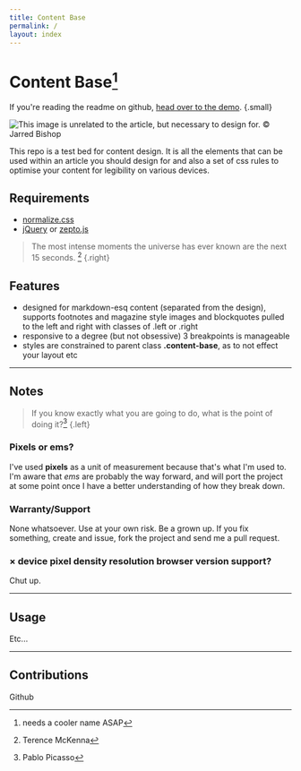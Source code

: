 ```yaml
---
title: Content Base
permalink: /
layout: index
---
```


# Content Base[^1]

If you're reading the readme on github, [head over to the demo](http://jarred.github.com/content-base).
{.small}

![This image is unrelated to the article, but necessary to design for. © Jarred Bishop](http://farm8.staticflickr.com/7024/6774040597_370f5c5004_z.jpg)

This repo is a test bed for content design. It is all the elements that can be used within an article you should design for and also a set of css rules to optimise your content for legibility on various devices.

## Requirements

- [normalize.css](http://necolas.github.com/normalize.css/)
- [jQuery](http://jquery.com/) or [zepto.js](http://zeptojs.com/)

> The most intense moments the universe has ever known are the next 15 seconds. [^2]
{.right}

## Features

- designed for markdown-esq content (separated from the design), supports footnotes and magazine style images and blockquotes pulled to the left and right with classes of .left or .right
- responsive to a degree (but not obsessive) 3 breakpoints is manageable
- styles are constrained to parent class __.content-base__, as to not effect your layout etc

---

## Notes

> If you know exactly what you are going to do, what is the point of doing it?[^3]
{.left}

### Pixels or ems?

I've used __pixels__ as a unit of measurement because that's what I'm used to. I'm aware that _ems_ are probably the way forward, and will port the project at some point once I have a better understanding of how they break down.

### Warranty/Support

None whatsoever. Use at your own risk. Be a grown up. If you fix something, create and issue, fork the project and send me a pull request.

### &times; device pixel density resolution browser version support?

Chut up.

---

## Usage

Etc...

---

## Contributions

Github

[^1]: needs a cooler name ASAP
[^2]: Terence McKenna
[^3]: Pablo Picasso
